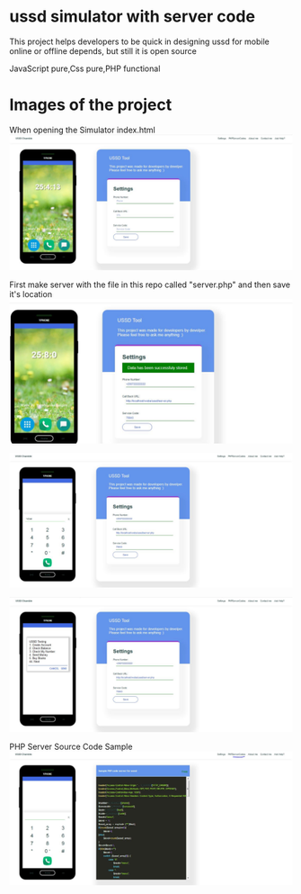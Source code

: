 # ussd simulator with server code
This project helps developers to be quick in designing ussd for mobile online or offline depends, but still it is open source

JavaScript pure,Css pure,PHP functional

# Images of the project
When opening the Simulator index.html
![Image of Screen1](screen1.JPG)

First make server with the file in this repo called "server.php" and then save it's location
![Image of Screen1](screen2.JPG)

![Image of Screen3](screen3.JPG)

![Image of Screen4](screen4.JPG)

PHP Server Source Code Sample
![Image of Screen5](screen5.JPG)

